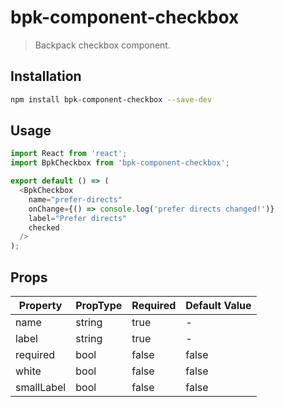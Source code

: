 # bpk-component-checkbox

> Backpack checkbox component.

## Installation

```sh
npm install bpk-component-checkbox --save-dev
```

## Usage

```js
import React from 'react';
import BpkCheckbox from 'bpk-component-checkbox';

export default () => (
  <BpkCheckbox
    name="prefer-directs"
    onChange={() => console.log('prefer directs changed!')}
    label="Prefer directs"
    checked
  />
);
```

## Props

| Property   | PropType | Required | Default Value |
| ---------- | -------- | -------- | ------------- |
| name       | string   | true     | -             |
| label      | string   | true     | -             |
| required   | bool     | false    | false         |
| white      | bool     | false    | false         |
| smallLabel | bool     | false    | false         |

